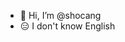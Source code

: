 - 👋 Hi, I’m @shocang
- 😑 I don't know English

<!---
shocang/shocang is a ✨ special ✨ repository because its `README.md` (this file) appears on your GitHub profile.
You can click the Preview link to take a look at your changes.
--->
